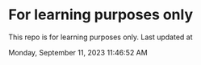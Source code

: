 # For learning purposes only
This repo is for learning purposes only.
Last updated at

Monday, September 11, 2023 11:46:52 AM

